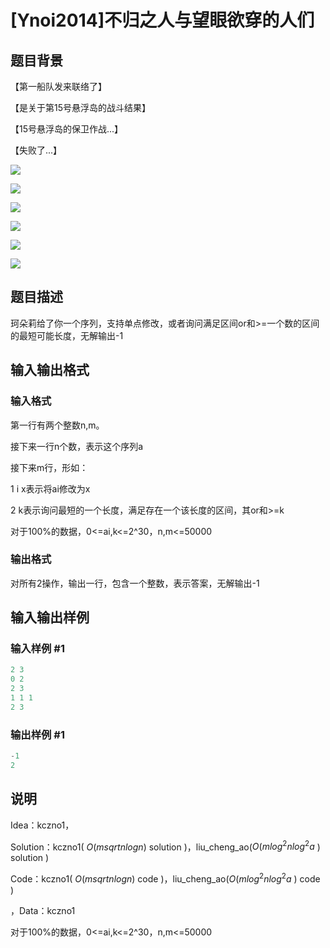 # [Ynoi2014]不归之人与望眼欲穿的人们

## 题目背景

【第一船队发来联络了】

【是关于第15号悬浮岛的战斗结果】

【15号悬浮岛的保卫作战...】

【失败了...】

![](https://cdn.luogu.com.cn/upload/pic/45508.png)

![](https://cdn.luogu.com.cn/upload/pic/45509.png)

![](https://cdn.luogu.com.cn/upload/pic/45510.png)

![](https://cdn.luogu.com.cn/upload/pic/45512.png)

![](https://cdn.luogu.com.cn/upload/pic/45513.png)

![](https://cdn.luogu.com.cn/upload/pic/45514.png) 

## 题目描述

珂朵莉给了你一个序列，支持单点修改，或者询问满足区间or和>=一个数的区间的最短可能长度，无解输出-1

## 输入输出格式

### 输入格式

第一行有两个整数n,m。

接下来一行n个数，表示这个序列a

接下来m行，形如：

1 i x表示将ai修改为x

2 k表示询问最短的一个长度，满足存在一个该长度的区间，其or和>=k

对于100%的数据，0<=ai,k<=2^30，n,m<=50000 

### 输出格式

对所有2操作，输出一行，包含一个整数，表示答案，无解输出-1

## 输入输出样例

### 输入样例 #1

```cpp
2 3
0 2 
2 3
1 1 1
2 3
```


### 输出样例 #1

```cpp
-1
2
```


## 说明

Idea：kczno1，

Solution：kczno1( $O( msqrtnlogn )$ solution )，liu_cheng_ao($O( mlog^2nlog^2a$ ) solution )

Code：kczno1( $O( msqrtnlogn )$ code )，liu_cheng_ao($O( mlog^2nlog^2a$ ) code )

，Data：kczno1

对于100%的数据，0<=ai,k<=2^30，n,m<=50000 

